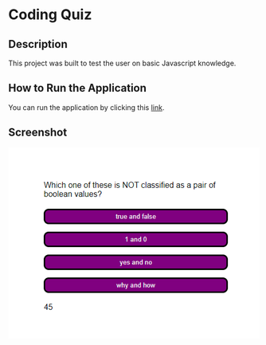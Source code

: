 <h1>Coding Quiz</h1>

<h2>Description</h2>
This project was built to test the user on basic Javascript knowledge.

<h2>How to Run the Application</h2>
You can run the application by clicking this <a href="https://ghassanalassadi.github.io/coding-quiz/">link</a>.

<h2>Screenshot</h2>
<img src="assets/images/image.png">
